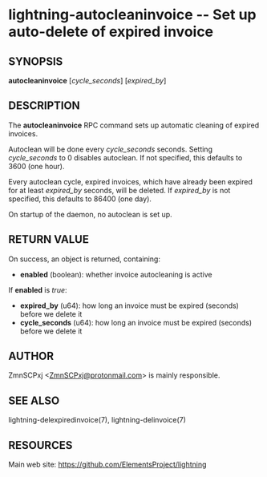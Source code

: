 lightning-autocleaninvoice -- Set up auto-delete of expired invoice
===================================================================

SYNOPSIS
--------

**autocleaninvoice** \[*cycle\_seconds*\] \[*expired\_by*\]

DESCRIPTION
-----------

The **autocleaninvoice** RPC command sets up automatic cleaning of
expired invoices.

Autoclean will be done every *cycle\_seconds* seconds. Setting
*cycle\_seconds* to 0 disables autoclean. If not specified, this
defaults to 3600 (one hour).

Every autoclean cycle, expired invoices, which have already been expired
for at least *expired\_by* seconds, will be deleted. If *expired\_by* is
not specified, this defaults to 86400 (one day).

On startup of the daemon, no autoclean is set up.

RETURN VALUE
------------

[comment]: # (GENERATE-FROM-SCHEMA-START)
On success, an object is returned, containing:
- **enabled** (boolean): whether invoice autocleaning is active

If **enabled** is *true*:
  - **expired_by** (u64): how long an invoice must be expired (seconds) before we delete it
  - **cycle_seconds** (u64): how long an invoice must be expired (seconds) before we delete it

[comment]: # (GENERATE-FROM-SCHEMA-END)

AUTHOR
------

ZmnSCPxj <<ZmnSCPxj@protonmail.com>> is mainly responsible.

SEE ALSO
--------

lightning-delexpiredinvoice(7), lightning-delinvoice(7)

RESOURCES
---------

Main web site: <https://github.com/ElementsProject/lightning>

[comment]: # ( SHA256STAMP:dc9caae8f7ca886630f2685ea972fb1113ffcfd5a5e46c2d212c3c4bbc4e5f44)
